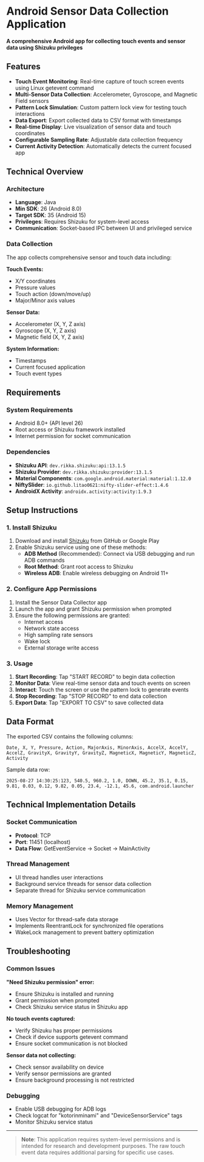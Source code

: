 # Android Sensor Data Collection Application

**A comprehensive Android app for collecting touch events and sensor data using Shizuku privileges**

## Features

- **Touch Event Monitoring**: Real-time capture of touch screen events using Linux getevent command
- **Multi-Sensor Data Collection**: Accelerometer, Gyroscope, and Magnetic Field sensors
- **Pattern Lock Simulation**: Custom pattern lock view for testing touch interactions
- **Data Export**: Export collected data to CSV format with timestamps
- **Real-time Display**: Live visualization of sensor data and touch coordinates
- **Configurable Sampling Rate**: Adjustable data collection frequency
- **Current Activity Detection**: Automatically detects the current focused app

## Technical Overview

### Architecture
- **Language**: Java
- **Min SDK**: 26 (Android 8.0)
- **Target SDK**: 35 (Android 15)
- **Privileges**: Requires Shizuku for system-level access
- **Communication**: Socket-based IPC between UI and privileged service

### Data Collection

The app collects comprehensive sensor and touch data including:

**Touch Events:**
- X/Y coordinates
- Pressure values
- Touch action (down/move/up)
- Major/Minor axis values

**Sensor Data:**
- Accelerometer (X, Y, Z axis)
- Gyroscope (X, Y, Z axis)
- Magnetic field (X, Y, Z axis)

**System Information:**
- Timestamps
- Current focused application
- Touch event types

## Requirements

### System Requirements
- Android 8.0+ (API level 26)
- Root access or Shizuku framework installed
- Internet permission for socket communication

### Dependencies
- **Shizuku API**: `dev.rikka.shizuku:api:13.1.5`
- **Shizuku Provider**: `dev.rikka.shizuku:provider:13.1.5`
- **Material Components**: `com.google.android.material:material:1.12.0`
- **NiftySlider**: `io.github.litao0621:nifty-slider-effect:1.4.6`
- **AndroidX Activity**: `androidx.activity:activity:1.9.3`

## Setup Instructions

### 1. Install Shizuku
1. Download and install [Shizuku](https://shizuku.rikka.app/) from GitHub or Google Play
2. Enable Shizuku service using one of these methods:
   - **ADB Method** (Recommended): Connect via USB debugging and run ADB commands
   - **Root Method**: Grant root access to Shizuku
   - **Wireless ADB**: Enable wireless debugging on Android 11+

### 2. Configure App Permissions
1. Install the Sensor Data Collector app
2. Launch the app and grant Shizuku permission when prompted
3. Ensure the following permissions are granted:
   - Internet access
   - Network state access
   - High sampling rate sensors
   - Wake lock
   - External storage write access

### 3. Usage
1. **Start Recording**: Tap "START RECORD" to begin data collection
2. **Monitor Data**: View real-time sensor data and touch events on screen
3. **Interact**: Touch the screen or use the pattern lock to generate events
4. **Stop Recording**: Tap "STOP RECORD" to end data collection
5. **Export Data**: Tap "EXPORT TO CSV" to save collected data

## Data Format

The exported CSV contains the following columns:
```
Date, X, Y, Pressure, Action, MajorAxis, MinorAxis, AccelX, AccelY, AccelZ, GravityX, GravityY, GravityZ, MagneticX, MagneticY, MagneticZ, Activity
```

Sample data row:
```
2025-08-27 14:30:25:123, 540.5, 960.2, 1.0, DOWN, 45.2, 35.1, 0.15, 9.81, 0.03, 0.12, 9.82, 0.05, 23.4, -12.1, 45.6, com.android.launcher
```

## Technical Implementation Details

### Socket Communication
- **Protocol**: TCP
- **Port**: 11451 (localhost)
- **Data Flow**: GetEventService → Socket → MainActivity

### Thread Management
- UI thread handles user interactions
- Background service threads for sensor data collection
- Separate thread for Shizuku service communication

### Memory Management
- Uses Vector for thread-safe data storage
- Implements ReentrantLock for synchronized file operations
- WakeLock management to prevent battery optimization

## Troubleshooting

### Common Issues

**"Need Shizuku permission" error:**
- Ensure Shizuku is installed and running
- Grant permission when prompted
- Check Shizuku service status in Shizuku app

**No touch events captured:**
- Verify Shizuku has proper permissions
- Check if device supports getevent command
- Ensure socket communication is not blocked

**Sensor data not collecting:**
- Check sensor availability on device
- Verify sensor permissions are granted
- Ensure background processing is not restricted

### Debugging
- Enable USB debugging for ADB logs
- Check logcat for "kotorinminami" and "DeviceSensorService" tags
- Monitor Shizuku service status
---

> **Note**: This application requires system-level permissions and is intended for research and development purposes. The raw touch event data requires additional parsing for specific use cases.
